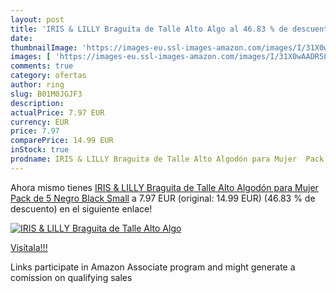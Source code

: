 ```yaml
---
layout: post
title: 'IRIS & LILLY Braguita de Talle Alto Algo al 46.83 % de descuento'
date: 
thumbnailImage: 'https://images-eu.ssl-images-amazon.com/images/I/31X0wAADR5L._SL200_.jpg'
images: [ 'https://images-eu.ssl-images-amazon.com/images/I/31X0wAADR5L._SL200_.jpg' ]
comments: true
category: ofertas
author: ring
slug: B01M0JGJF3
description:
actualPrice: 7.97 EUR
currency: EUR
price: 7.97
comparePrice: 14.99 EUR
inStock: true
prodname: IRIS & LILLY Braguita de Talle Alto Algodón para Mujer  Pack de 5  Negro  Black   Small
---
```


Ahora mismo tienes [IRIS & LILLY Braguita de Talle Alto Algodón para Mujer  Pack de 5  Negro  Black   Small](https://www.amazon.es/dp/B01M0JGJF3/?tag=tolees-21) a 7.97 EUR (original: 14.99 EUR) (46.83 %  de descuento) en el siguiente enlace!

[![IRIS & LILLY Braguita de Talle Alto Algo](https://images-eu.ssl-images-amazon.com/images/I/31X0wAADR5L._SL200_.jpg)](https://www.amazon.es/dp/B01M0JGJF3/?tag=tolees-21)

[Visítala!!!](https://www.amazon.es/dp/B01M0JGJF3/?tag=tolees-21)

Links participate in Amazon Associate program and might generate a comission on qualifying sales
